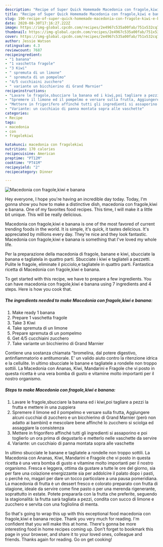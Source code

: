 ```yaml
---
description: "Recipe of Super Quick Homemade Macedonia con fragole,kiwi e banana"
title: "Recipe of Super Quick Homemade Macedonia con fragole,kiwi e banana"
slug: 190-recipe-of-super-quick-homemade-macedonia-con-fragole-kiwi-e-banana
date: 2020-08-30T17:16:27.222Z
image: https://img-global.cpcdn.com/recipes/2e4967c535a00fab/751x532cq70/macedonia-con-fragolekiwi-e-banana-recipe-main-photo.jpg
thumbnail: https://img-global.cpcdn.com/recipes/2e4967c535a00fab/751x532cq70/macedonia-con-fragolekiwi-e-banana-recipe-main-photo.jpg
cover: https://img-global.cpcdn.com/recipes/2e4967c535a00fab/751x532cq70/macedonia-con-fragolekiwi-e-banana-recipe-main-photo.jpg
author: Jessie Watson
ratingvalue: 4.3
reviewcount: 7687
recipeingredient:
- "1 banana"
- "1 vaschetta fragole"
- "3 Kiwi"
- " spremuta di un limone"
- " spremuta di un pompelmo"
- "4/5 cucchiaini zucchero"
- " variante un bicchierino di Grand Marnier"
recipeinstructions:
- "Lavare le fragole,sbucciare la banana ed i kiwi,poi tagliare a pezzi la frutta e mettere in una zuppiera"
- "Spremere il limone ed il pompelmo e versare sulla frutta, Aggiungere alcuni cucchiai di zucchero e un bicchierino di Grand Marnier (però non adatto ai bambini) e mescolare bene affinché lo zucchero si sciolga ed assaggiare la consistenza"
- "Mettere in frigorifero affinché tutti gli ingredienti si assaporino e poi toglierlo un ora prima di degustarlo e metterlo nelle vaschette da servire"
- "Variante: un cucchiaio di panna montata sopra alle vaschette"
categories:
- Recipe
tags:
- macedonia
- con
- fragolekiwi

katakunci: macedonia con fragolekiwi 
nutrition: 170 calories
recipecuisine: American
preptime: "PT12M"
cooktime: "PT41M"
recipeyield: "2"
recipecategory: Dinner

---
```



![Macedonia con fragole,kiwi e banana](https://img-global.cpcdn.com/recipes/2e4967c535a00fab/751x532cq70/macedonia-con-fragolekiwi-e-banana-recipe-main-photo.jpg)

Hey everyone, I hope you're having an incredible day today. Today, I'm gonna show you how to make a distinctive dish, macedonia con fragole,kiwi e banana. One of my favorites food recipes. This time, I will make it a little bit unique. This will be really delicious.

Macedonia con fragole,kiwi e banana is one of the most favored of current trending foods in the world. It is simple, it's quick, it tastes delicious. It's appreciated by millions every day. They're nice and they look fantastic. Macedonia con fragole,kiwi e banana is something that I've loved my whole life.

Per la preparazione della macedonia di fragole, banane e kiwi, sbucciate la banana e tagliatela in quattro parti. Sbucciate i kiwi e tagliateli a pezzetti. Pulite le fragole, eliminate il picciolo,e tagliatele in quattro parti. Fantastica ricetta di Macedonia con fragole,kiwi e banana.


To get started with this recipe, we have to prepare a few ingredients. You can have macedonia con fragole,kiwi e banana using 7 ingredients and 4 steps. Here is how you cook that.

<!--inarticleads1-->

##### The ingredients needed to make Macedonia con fragole,kiwi e banana:

1. Make ready 1 banana
1. Prepare 1 vaschetta fragole
1. Take 3 Kiwi
1. Take  spremuta di un limone
1. Prepare  spremuta di un pompelmo
1. Get 4/5 cucchiaini zucchero
1. Take  variante un bicchierino di Grand Marnier


Contiene una sostanza chiamata &#34;bromelina, dal potere digestivo, antinfiammatorio e antitumorale. E&#39; un valido aiuto contro la ritenzione idrica e la cellulite. In ultimo sbucciate le banane e tagliatele a rondelle non troppo sottili. La Macedonia con Ananas, Kiwi, Mandarini e Fragole che vi posto in questa ricetta è una vera bomba di gusto e vitamine molto importanti per il nostro organismo. 

<!--inarticleads2-->

##### Steps to make Macedonia con fragole,kiwi e banana:

1. Lavare le fragole,sbucciare la banana ed i kiwi,poi tagliare a pezzi la frutta e mettere in una zuppiera
1. Spremere il limone ed il pompelmo e versare sulla frutta, Aggiungere alcuni cucchiai di zucchero e un bicchierino di Grand Marnier (però non adatto ai bambini) e mescolare bene affinché lo zucchero si sciolga ed assaggiare la consistenza
1. Mettere in frigorifero affinché tutti gli ingredienti si assaporino e poi toglierlo un ora prima di degustarlo e metterlo nelle vaschette da servire
1. Variante: un cucchiaio di panna montata sopra alle vaschette


In ultimo sbucciate le banane e tagliatele a rondelle non troppo sottili. La Macedonia con Ananas, Kiwi, Mandarini e Fragole che vi posto in questa ricetta è una vera bomba di gusto e vitamine molto importanti per il nostro organismo. Fresca e leggera, ottima da gustare a tutte le ore del giorno, sia per fare una colazione energizzante sia per addolcire il palato dopo i pasti, o perchè no, magari per dare un tocco particolare a una pausa pomeridiana. La macedonia di frutta è un dessert fresco e colorato preparato con frutta di stagione, ideale da servire come fine pasto o per una merenda rigenerante, soprattutto in estate. Potete prepararla con la frutta che preferite, seguendo la stagionalità: la frutta sarà tagliata a pezzi, condita con succo di limone e zucchero e servita con una fogliolina di menta. 

So that's going to wrap this up with this exceptional food macedonia con fragole,kiwi e banana recipe. Thank you very much for reading. I'm confident that you will make this at home. There's gonna be more interesting food in home recipes coming up. Don't forget to bookmark this page in your browser, and share it to your loved ones, colleague and friends. Thanks again for reading. Go on get cooking!
